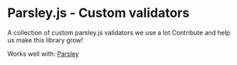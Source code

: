 # Parsley.js - Custom validators

A collection of custom parsley.js validators we use a lot
Contribute and help us make this library grow!

Works well with: [Parsley](https://github.com/guillaumepotier/Parsley.js)